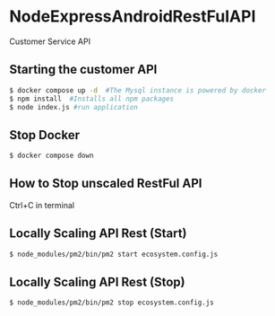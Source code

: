 # NodeExpressAndroidRestFulAPI
Customer Service API

## Starting the customer API
```sh
$ docker compose up -d  #The Mysql instance is powered by docker
$ npm install  #Installs all npm packages
$ node index.js #run application
```
## Stop Docker 
```sh
$ docker compose down
```

## How to Stop unscaled RestFul API
Ctrl+C in terminal

## Locally Scaling API Rest (Start)
```sh
$ node_modules/pm2/bin/pm2 start ecosystem.config.js
```

## Locally Scaling API Rest (Stop)
```sh
$ node_modules/pm2/bin/pm2 stop ecosystem.config.js

```
